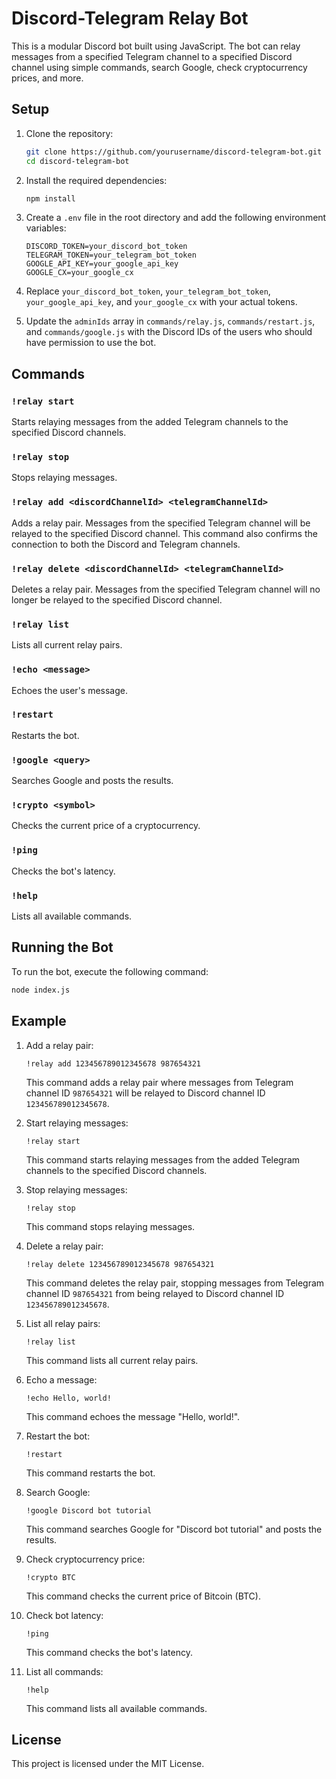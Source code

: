 # Discord-Telegram Relay Bot

This is a modular Discord bot built using JavaScript. The bot can relay messages from a specified Telegram channel to a specified Discord channel using simple commands, search Google, check cryptocurrency prices, and more.

## Setup

1. Clone the repository:

    ```bash
    git clone https://github.com/yourusername/discord-telegram-bot.git
    cd discord-telegram-bot
    ```

2. Install the required dependencies:

    ```bash
    npm install
    ```

3. Create a `.env` file in the root directory and add the following environment variables:

    ```plaintext
    DISCORD_TOKEN=your_discord_bot_token
    TELEGRAM_TOKEN=your_telegram_bot_token
    GOOGLE_API_KEY=your_google_api_key
    GOOGLE_CX=your_google_cx
    ```

4. Replace `your_discord_bot_token`, `your_telegram_bot_token`, `your_google_api_key`, and `your_google_cx` with your actual tokens.

5. Update the `adminIds` array in `commands/relay.js`, `commands/restart.js`, and `commands/google.js` with the Discord IDs of the users who should have permission to use the bot.

## Commands

### `!relay start`

Starts relaying messages from the added Telegram channels to the specified Discord channels.

### `!relay stop`

Stops relaying messages.

### `!relay add <discordChannelId> <telegramChannelId>`

Adds a relay pair. Messages from the specified Telegram channel will be relayed to the specified Discord channel.
This command also confirms the connection to both the Discord and Telegram channels.

### `!relay delete <discordChannelId> <telegramChannelId>`

Deletes a relay pair. Messages from the specified Telegram channel will no longer be relayed to the specified Discord channel.

### `!relay list`

Lists all current relay pairs.

### `!echo <message>`

Echoes the user's message.

### `!restart`

Restarts the bot.

### `!google <query>`

Searches Google and posts the results.

### `!crypto <symbol>`

Checks the current price of a cryptocurrency.

### `!ping`

Checks the bot's latency.

### `!help`

Lists all available commands.

## Running the Bot

To run the bot, execute the following command:

```bash
node index.js
```

## Example

1. Add a relay pair:

    ```plaintext
    !relay add 123456789012345678 987654321
    ```

    This command adds a relay pair where messages from Telegram channel ID `987654321` will be relayed to Discord channel ID `123456789012345678`.

2. Start relaying messages:

    ```plaintext
    !relay start
    ```

    This command starts relaying messages from the added Telegram channels to the specified Discord channels.

3. Stop relaying messages:

    ```plaintext
    !relay stop
    ```

    This command stops relaying messages.

4. Delete a relay pair:

    ```plaintext
    !relay delete 123456789012345678 987654321
    ```

    This command deletes the relay pair, stopping messages from Telegram channel ID `987654321` from being relayed to Discord channel ID `123456789012345678`.

5. List all relay pairs:

    ```plaintext
    !relay list
    ```

    This command lists all current relay pairs.

6. Echo a message:

    ```plaintext
    !echo Hello, world!
    ```

    This command echoes the message "Hello, world!".

7. Restart the bot:

    ```plaintext
    !restart
    ```

    This command restarts the bot.

8. Search Google:

    ```plaintext
    !google Discord bot tutorial
    ```

    This command searches Google for "Discord bot tutorial" and posts the results.

9. Check cryptocurrency price:

    ```plaintext
    !crypto BTC
    ```

    This command checks the current price of Bitcoin (BTC).

10. Check bot latency:

    ```plaintext
    !ping
    ```

    This command checks the bot's latency.

11. List all commands:

    ```plaintext
    !help
    ```

    This command lists all available commands.

## License

This project is licensed under the MIT License.